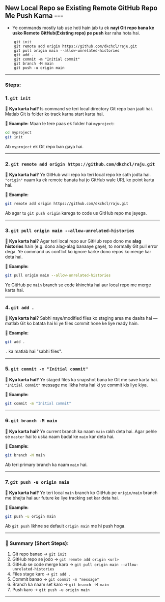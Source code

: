 ## New Local Repo se Existing Remote GitHub Repo Me Push Karna ---

- Ye commands mostly tab use hoti hain jab tu ek **nayi Git repo bana ke usko Remote GitHub(Existing repo) pe push** kar raha hota hai.

```
    git init
    git remote add origin https://github.com/dkchcl/raju.git
    git pull origin main --allow-unrelated-histories
    git add .
    git commit -m "Initial commit"
    git branch -M main
    git push -u origin main
```
---
### Steps:

### 1. `git init`

🔹 **Kya karta hai?**
Is command se teri local directory Git repo ban jaati hai. Matlab Git is folder ko track karna start karta hai.

🔹 **Example:**
Maan le tere paas ek folder hai `myproject`:

```bash
cd myproject
git init
```

Ab `myproject` ek Git repo ban gaya hai.

---

### 2. `git remote add origin https://github.com/dkchcl/raju.git`

🔹 **Kya karta hai?**
Ye GitHub wali repo ko teri local repo ke sath jodta hai. `"origin"` naam ka ek remote banata hai jo GitHub wale URL ko point karta hai.

🔹 **Example:**

```bash
git remote add origin https://github.com/dkchcl/raju.git
```

Ab agar tu `git push origin` karega to code us GitHub repo me jayega.

---

### 3. `git pull origin main --allow-unrelated-histories`

🔹 **Kya karta hai?**
Agar teri local repo aur GitHub repo dono me **alag histories** hain (e.g. dono alag-alag banaaye gaye), to normally Git pull error dega. Ye command us conflict ko ignore karke dono repos ko merge kar deta hai.

🔹 **Example:**

```bash
git pull origin main --allow-unrelated-histories
```

Ye GitHub pe `main` branch se code khinchta hai aur local repo me merge karta hai.

---

### 4. `git add .`

🔹 **Kya karta hai?**
Sabhi naye/modified files ko staging area me daalta hai — matlab Git ko batata hai ki ye files commit hone ke liye ready hain.

🔹 **Example:**

```bash
git add .
```

`.` ka matlab hai "sabhi files".

---

### 5. `git commit -m "Initial commit"`

🔹 **Kya karta hai?**
Ye staged files ka snapshot bana ke Git me save karta hai. `"Initial commit"` message me likha hota hai ki ye commit kis liye kiya.

🔹 **Example:**

```bash
git commit -m "Initial commit"
```

---

### 6. `git branch -M main`

🔹 **Kya karta hai?**
Ye current branch ka naam `main` rakh deta hai. Agar pehle se `master` hai to uska naam badal ke `main` kar deta hai.

🔹 **Example:**

```bash
git branch -M main
```

Ab teri primary branch ka naam `main` hai.

---

### 7. `git push -u origin main`

🔹 **Kya karta hai?**
Ye teri local `main` branch ko GitHub pe `origin/main` branch me bhejta hai aur future ke liye tracking set kar deta hai.

🔹 **Example:**

```bash
git push -u origin main
```

Ab `git push` likhne se default `origin main` me hi push hoga.

---

### 🧠 Summary (Short Steps):

1. Git repo banao → `git init`
2. GitHub repo se jodo → `git remote add origin <url>`
3. GitHub se code merge karo → `git pull origin main --allow-unrelated-histories`
4. Files stage karo → `git add .`
5. Commit banao → `git commit -m "message"`
6. Branch ka naam set karo → `git branch -M main`
7. Push karo → `git push -u origin main`

---

